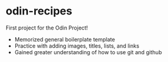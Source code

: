 # odin-recipes
First project for the Odin Project!
- Memorized general boilerplate template
- Practice with adding images, titles, lists, and links
- Gained greater understanding of how to use git and github